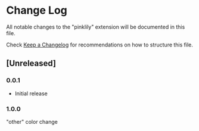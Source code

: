 # Change Log

All notable changes to the "pinklily" extension will be documented in this file.

Check [Keep a Changelog](http://keepachangelog.com/) for recommendations on how to structure this file.

## [Unreleased]

### 0.0.1

- Initial release

### 1.0.0

  "other" color change
